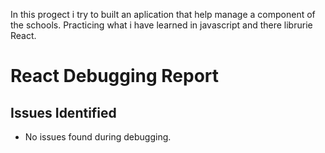 In this progect i try to built an aplication that help manage a component of the schools.
Practicing what i have learned in javascript and there librurie React.


# React Debugging Report

## Issues Identified
- No issues found during debugging.

